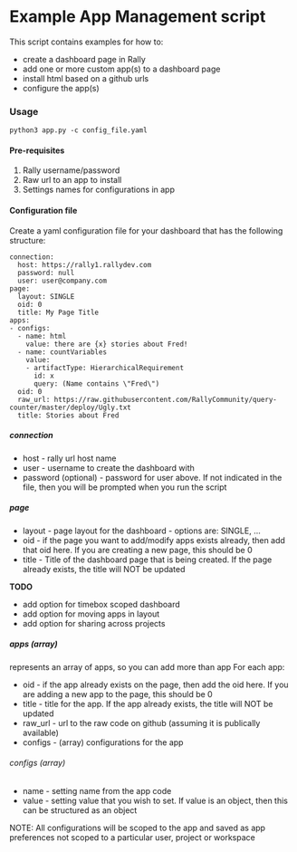 # Example App Management script 

This script contains examples for how to:
* create a dashboard page in Rally 
* add one or more custom app(s) to a dashboard page
* install html based on a github urls
* configure the app(s) 

### Usage

```
python3 app.py -c config_file.yaml 
```

#### Pre-requisites

1.  Rally username/password
2.  Raw url to an app to install
3.  Settings names for configurations in app

#### Configuration file 
Create a yaml configuration file for your dashboard that has the following structure:
```
connection:
  host: https://rally1.rallydev.com
  password: null
  user: user@company.com
page:
  layout: SINGLE
  oid: 0
  title: My Page Title
apps:
- configs:
  - name: html
    value: there are {x} stories about Fred!
  - name: countVariables
    value:
    - artifactType: HierarchicalRequirement
      id: x
      query: (Name contains \"Fred\")
  oid: 0
  raw_url: https://raw.githubusercontent.com/RallyCommunity/query-counter/master/deploy/Ugly.txt
  title: Stories about Fred

```
##### connection
* host - rally url host name
* user - username to create the dashboard with 
* password (optional) - password for user above.  If not indicated in the file, then you will be prompted when you run the script

##### page
* layout - page layout for the dashboard - options are:  SINGLE, ...
* oid - if the page you want to add/modify apps exists already, then add that oid here.  If you are creating a new page, this should be 0
* title - Title of the dashboard page that is being created.  If the page already exists, the title will NOT be updated

**TODO**
* add option for timebox scoped dashboard  
* add option for moving apps in layout
* add option for sharing across projects

##### apps (array)
represents an array of apps, so you can add more than app
For each app:
* oid - if the app already exists on the page, then add the oid here.  If you are adding a new app to the page, this should be 0
* title - title for the app.  If the app already exists, the title will NOT be updated 
* raw_url - url to the raw code on github (assuming it is publically available)
* configs - (array) configurations for the app

###### configs (array)
* name - setting name from the app code 
* value - setting value that you wish to set.  If value is an object, then this can be structured as an object  

NOTE: All configurations will be scoped to the app and saved as app preferences not scoped to a particular user, project or workspace







